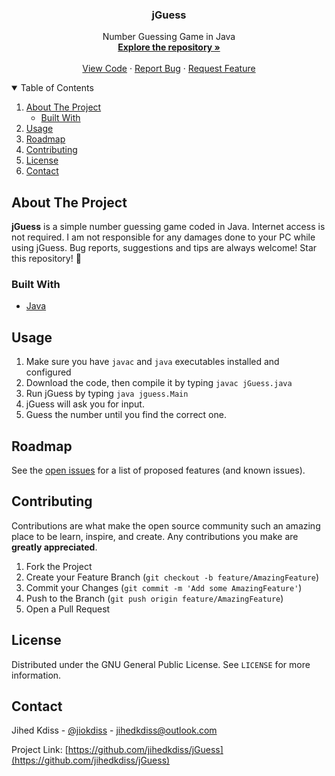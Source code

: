 <p align="center">

  <h3 align="center">jGuess</h3>

  <p align="center">
    Number Guessing Game in Java
    <br />
    <a href="https://github.com/jihedkdiss/jGuess"><strong>Explore the repository »</strong></a>
    <br />
    <br />
    <a href="https://github.com/jihedkdiss/jGuess">View Code</a>
    ·
    <a href="https://github.com/jihedkdiss/jGuess/issues">Report Bug</a>
    ·
    <a href="https://github.com/jihedkdiss/jGuess/issues">Request Feature</a>
  </p>
</p>

<!-- TABLE OF CONTENTS -->
<details open="open">
  <summary>Table of Contents</summary>
  <ol>
    <li>
      <a href="#about-the-project">About The Project</a>
      <ul>
        <li><a href="#built-with">Built With</a></li>
      </ul>
    </li>
    <li><a href="#usage">Usage</a></li>
    <li><a href="#roadmap">Roadmap</a></li>
    <li><a href="#contributing">Contributing</a></li>
    <li><a href="#license">License</a></li>
    <li><a href="#contact">Contact</a></li>
  </ol>
</details>

<!-- ABOUT THE PROJECT -->
## About The Project

<b>jGuess</b> is a simple number guessing game coded in Java.
Internet access is not required. I am not responsible for any damages done to your PC while using jGuess.
Bug reports, suggestions and tips are always welcome!
Star this repository! 🌟


### Built With

* [Java](https://en.wikipedia.org/wiki/Java_(programming_language))

## Usage
1. Make sure you have `javac` and `java` executables installed and configured
2. Download the code, then compile it by typing `javac jGuess.java`
3. Run jGuess by typing `java jguess.Main`
4. jGuess will ask you for input.
5. Guess the number until you find the correct one.


<!-- ROADMAP -->
## Roadmap

See the [open issues](https://github.com/jihedkdiss/jGuess/issues) for a list of proposed features (and known issues).



<!-- CONTRIBUTING -->
## Contributing

Contributions are what make the open source community such an amazing place to be learn, inspire, and create. Any contributions you make are **greatly appreciated**.

1. Fork the Project
2. Create your Feature Branch (`git checkout -b feature/AmazingFeature`)
3. Commit your Changes (`git commit -m 'Add some AmazingFeature'`)
4. Push to the Branch (`git push origin feature/AmazingFeature`)
5. Open a Pull Request



<!-- LICENSE -->
## License

Distributed under the GNU General Public License. See `LICENSE` for more information.



<!-- CONTACT -->
## Contact

Jihed Kdiss - [@jiokdiss](https://facebook.com/jiokdiss) - jihedkdiss@outlook.com

Project Link: [https://github.com/jihedkdiss/jGuess](https://github.com/jihedkdiss/jGuess)
